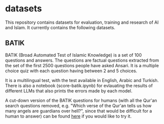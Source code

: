 # datasets

This repository contains datasets for evaluation, training and research of AI and Islam. It currently contains the following datasets. 

## BATIK

BATIK (Broad Automated Test of Islamic Knowledge) is a set of 100 questions and answers. 
The questions are factual questions extracted from the set of the first 2500 questions 
people have asked Ansari. It is a multiple choice quiz with each question having between 2 and 5 choices.

It is a multilingual test, with the test available in English, Arabic and Turkish. There is also a notebook (score-batik.ipynb)
for evlauating the results of different LLMs that also prints the errors made by each model. 

A cut-down version of the BATIK questions for humans (with all the Qur'an search questions removed, e.g. 
"Which verse of the Qur'an tells us how many angels are guardians over hell?", since that would be difficult for a human to answer) 
can be found [here](https://quizizz.com/join?gc=83764841) if you would like to try it. 


